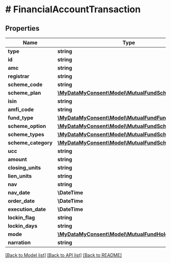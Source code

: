 # # FinancialAccountTransaction

## Properties

Name | Type | Description | Notes
------------ | ------------- | ------------- | -------------
**type** | **string** |  |
**id** | **string** |  |
**amc** | **string** |  |
**registrar** | **string** |  |
**scheme_code** | **string** |  |
**scheme_plan** | [**\MyDataMyConsent\Model\MutualFundSchemePlan**](MutualFundSchemePlan.md) |  |
**isin** | **string** |  |
**amfi_code** | **string** |  |
**fund_type** | [**\MyDataMyConsent\Model\MutualFundFundType**](MutualFundFundType.md) |  |
**scheme_option** | [**\MyDataMyConsent\Model\MutualFundSchemeOption**](MutualFundSchemeOption.md) |  |
**scheme_types** | [**\MyDataMyConsent\Model\MutualFundSchemeType**](MutualFundSchemeType.md) |  |
**scheme_category** | [**\MyDataMyConsent\Model\MutualFundSchemeCategory**](MutualFundSchemeCategory.md) |  |
**ucc** | **string** |  |
**amount** | **string** |  |
**closing_units** | **string** |  |
**lien_units** | **string** |  |
**nav** | **string** |  |
**nav_date** | **\DateTime** |  |
**order_date** | **\DateTime** |  |
**execution_date** | **\DateTime** |  |
**lockin_flag** | **string** |  |
**lockin_days** | **string** |  |
**mode** | [**\MyDataMyConsent\Model\MutualFundHoldingMode**](MutualFundHoldingMode.md) |  |
**narration** | **string** |  |

[[Back to Model list]](../../README.md#models) [[Back to API list]](../../README.md#endpoints) [[Back to README]](../../README.md)
